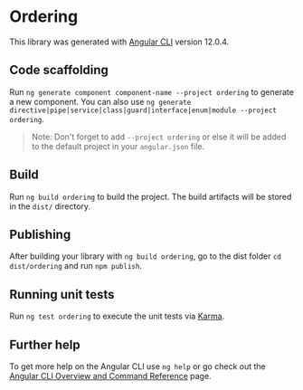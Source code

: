 # Ordering

This library was generated with [Angular CLI](https://github.com/angular/angular-cli) version 12.0.4.

## Code scaffolding

Run `ng generate component component-name --project ordering` to generate a new component. You can also use `ng generate directive|pipe|service|class|guard|interface|enum|module --project ordering`.
> Note: Don't forget to add `--project ordering` or else it will be added to the default project in your `angular.json` file. 

## Build

Run `ng build ordering` to build the project. The build artifacts will be stored in the `dist/` directory.

## Publishing

After building your library with `ng build ordering`, go to the dist folder `cd dist/ordering` and run `npm publish`.

## Running unit tests

Run `ng test ordering` to execute the unit tests via [Karma](https://karma-runner.github.io).

## Further help

To get more help on the Angular CLI use `ng help` or go check out the [Angular CLI Overview and Command Reference](https://angular.io/cli) page.
